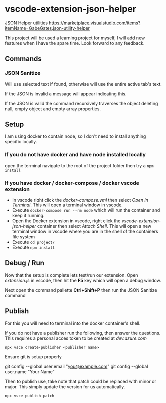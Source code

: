 # vscode-extension-json-helper
JSON Helper utilities
https://marketplace.visualstudio.com/items?itemName=GabeGates.json-utility-helper

This project will be used a learning project for myself, I will add new features when I have the spare time. Look forward to any feedback.

## Commands

### JSON Sanitize

Will use selected text if found, otherwise will use the entire active tab's text.

If the JSON is invalid a message will appear indicating this.

If the JSON is valid the command recursively traverses the object deleting null, empty object and empty array properties.


## Setup

I am using docker to contain node, so I don't need to install anything specific locally. 

### If you do not have docker and have node installed locally

open the terminal navigate to the root of the project folder then try a `npm install`

### If you have docker / docker-compose / docker vscode extension

* In vscode right click the *docker-compose.yml* then select *Open in Terminal*. This will open a terminal window in vscode. 
* Execute `docker-compose run --rm node` which will run the container and keep it running.
* Open the Docker extension in vscode, right click the *vscode-extension-json-helper* container then select *Attach Shell*. This will open a new terminal window in vscode where you are in the shell of the containers file system
* Execute `cd project/`
* Execute `npm install`

## Debug / Run

Now that the setup is complete lets test/run our extension. Open *extension.js* in vscode, then hit the **F5** key which will open a debug window.

Next open the command pallette **Ctrl+Shift+P** then run the JSON Sanitize command

## Publish

For this you will need to terminal into the docker container's shell.

If you do not have a publisher run the following, then answer the questions. This requires a personal acces token to be created at *dev.azure.com*

`npx vsce create-publisher <publisher name>`

Ensure git is setup properly

git config --global user.email "you@example.com"
git config --global user.name "Your Name"


Then to publish use, take note that patch could be replaced with minor or major. This simply update the version for us automatically.

`npx vsce publish patch`

